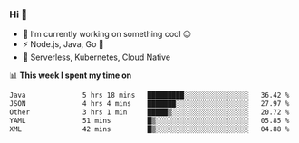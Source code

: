 ### Hi 👋

<!--
**nodejh/nodejh** is a ✨ _special_ ✨ repository because its `README.md` (this file) appears on your GitHub profile.

Here are some ideas to get you started:

- 🔭 I’m currently working on ...
- 🌱 I’m currently learning ...
- 👯 I’m looking to collaborate on ...
- 🤔 I’m looking for help with ...
- 💬 Ask me about ...
- 📫 How to reach me: ...
- 😄 Pronouns: ...
- ⚡ Fun fact: ...
-->

- 🔭 I’m currently working on something cool :wink:
- ⚡ Node.js, Java, Go :thought_balloon:
- 🤖 Serverless, Kubernetes, Cloud Native

📊 **This week I spent my time on**

<!--START_SECTION:waka-->

```txt
Java              5 hrs 18 mins   █████████░░░░░░░░░░░░░░░░   36.42 %
JSON              4 hrs 4 mins    ███████░░░░░░░░░░░░░░░░░░   27.97 %
Other             3 hrs 1 min     █████▒░░░░░░░░░░░░░░░░░░░   20.72 %
YAML              51 mins         █▒░░░░░░░░░░░░░░░░░░░░░░░   05.85 %
XML               42 mins         █▒░░░░░░░░░░░░░░░░░░░░░░░   04.88 %
```

<!--END_SECTION:waka-->


<!--
:traffic_light: **Visitors**

![visitors](https://visitor-badge.glitch.me/badge?page_id=nodejh.nodejh)
-->
